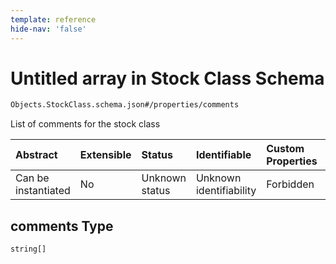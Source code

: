 ```yaml
---
template: reference
hide-nav: 'false'
---
```


# Untitled array in Stock Class Schema

```txt
Objects.StockClass.schema.json#/properties/comments
```

List of comments for the stock class

| Abstract            | Extensible | Status         | Identifiable            | Custom Properties | Additional Properties | Access Restrictions | Defined In                                                                          |
| :------------------ | :--------- | :------------- | :---------------------- | :---------------- | :-------------------- | :------------------ | :---------------------------------------------------------------------------------- |
| Can be instantiated | No         | Unknown status | Unknown identifiability | Forbidden         | Allowed               | none                | [StockClass.schema.json*](../objects/StockClass.schema.json "open original schema") |

## comments Type

`string[]`
